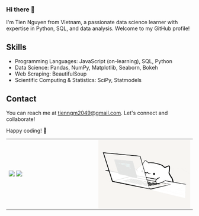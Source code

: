 ### Hi there 👋
I'm Tien Nguyen from Vietnam, a passionate data science learner with expertise in Python, SQL, and data analysis. Welcome to my GitHub profile!

<!--
**tienngm2049/tienngm2049** is a ✨ _special_ ✨ repository because its `README.md` (this file) appears on your GitHub profile.

Here are some ideas to get you started:

- 🔭 I’m currently working on ...
- 🌱 I’m currently learning ...
- 👯 I’m looking to collaborate on ...
- 🤔 I’m looking for help with ...
- 💬 Ask me about ...
- 📫 How to reach me: ...
- 😄 Pronouns: ...
- ⚡ Fun fact: ...
-->
## Skills

- Programming Languages: JavaScript (on-learning), SQL, Python
- Data Science: Pandas, NumPy, Matplotlib, Seaborn, Bokeh
- Web Scraping: BeautifulSoup
- Scientific Computing & Statistics: SciPy, Statmodels

## Contact

You can reach me at [tienngm2049@gmail.com](mailto:tienngm2049@gmail.com). Let's connect and collaborate!

Happy coding! 🚀

<table>
<tr>
  <td width="48%">
    <img src="https://github-readme-stats.vercel.app/api?username=tienngm2049&show_icons=true&theme=transparent" />
    <img src="https://github-readme-stats.vercel.app/api/top-langs/?username=tienngm2049&layout=compact&theme=transparent" />
  </td>
  <td width="52%"><img alt="gif" align="right" src="https://github.com/tienngm2049/tienngm2049/blob/main/github/asset/cat.gif?raw=true"/></td>
</tr>
<table>
